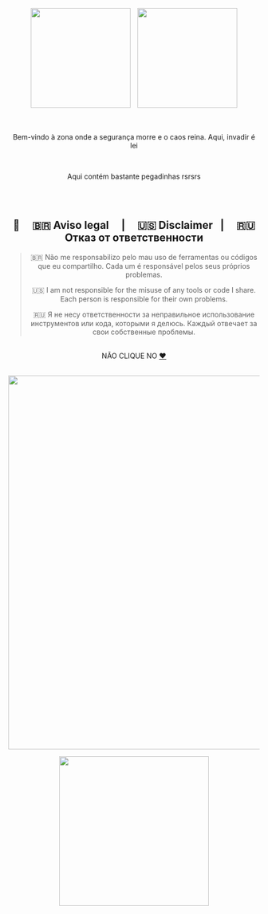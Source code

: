 <!--
    PT-BR 🇧🇷
    
    Olá, eu sou o Gabriel Jesus! 
    Fico feliz por vê-lo aqui a explorar o meu código README

    Mas posso pedir-lhe que me siga também? Apenas um clique! 
    Também pode querer conectar-se comigo no LinkedIn https://www.linkedin.com/in/ogabrieljesus/ :))
    
    EN 🇺🇸
    
    
    Hey there, I'm Gabriel Jesus!
    Happy to see you here exploring my README code
    
    But may I please ask you to follow me in return? Just a click!
    You may also want to connect with me on LinkedIn https://www.linkedin.com/in/ogabrieljesus/ :))

-->


<p align="center">
  <img src="https://media1.giphy.com/media/v1.Y2lkPTc5MGI3NjExNzdndzJkdmlvdHllMDM1ZmFhd3FzdXo0Z2JyZ2tyZGtweDRvcTZ2ayZlcD12MV9pbnRlcm5hbF9naWZfYnlfaWQmY3Q9Zw/DqiMTFxiXx0VaVZQbF/giphy.gif" width="200" height="200" style="object-fit: cover; margin: 5px;">
  <img src="https://gif.acgnngca.com/o/20230413/5chb2r2sx0o.gif" width="200" height="200" style="object-fit: cover; margin: 5px;">
</p><br>


<div align="center">
    <p>Bem-vindo à zona onde a segurança morre e o caos reina. Aqui, invadir é lei</p><br>
    <p>Aqui contém bastante pegadinhas rsrsrs</p>
</div><br><br>





<div align="center">

## 📜&nbsp;&nbsp;&nbsp;&nbsp; 🇧🇷 Aviso legal &nbsp;&nbsp;&nbsp; | &nbsp;&nbsp;&nbsp; 🇺🇸 Disclaimer  &nbsp; | &nbsp;&nbsp;&nbsp; 🇷🇺 Отказ от ответственности
>
> 🇧🇷 Não me responsabilizo pelo mau uso de ferramentas ou códigos que eu compartilho. Cada um é responsável pelos seus próprios problemas. 
>
> 🇺🇸 I am not responsible for the misuse of any tools or code I share. Each person is responsible for their own problems.
>
> 🇷🇺 Я не несу ответственности за неправильное использование инструментов или кода, которыми я делюсь. Каждый отвечает за свои собственные проблемы.

</div><br>


<div align="center">
  <span>NÃO CLIQUE NO </span>
  <a href="https://www.pornocarioca.com/" target="_blank" rel="noopener noreferrer">❤️</a>

</div><br>


<p align="center">
  <img width="750" src="https://img.wattpad.com/9a093deababeebf442002ea696805ceb699a810d/68747470733a2f2f73332e616d617a6f6e6177732e636f6d2f776174747061642d6d656469612d736572766963652f53746f7279496d6167652f63454b67744c796747387a5464513d3d2d3436303833313333312e313464653730373930336362326139353438353530303731363634372e676966?s=fit&w=460&h=460">
</p>



<p align="center">
<img src="https://wetgif.com/wp-content/uploads/big-tits-4.gif" width="300">
</p>


